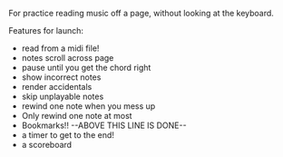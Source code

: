 For practice reading music off a page, without looking at the keyboard.

Features for launch:
- read from a midi file!
- notes scroll across page
- pause until you get the chord right
- show incorrect notes
- render accidentals
- skip unplayable notes
- rewind one note when you mess up
- Only rewind one note at most
- Bookmarks!!
--ABOVE THIS LINE IS DONE--
- a timer to get to the end!
- a scoreboard
